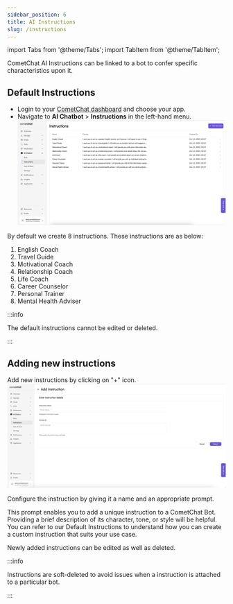 ```yaml
---
sidebar_position: 6
title: AI Instructions
slug: /instructions
---
```


import Tabs from '@theme/Tabs';
import TabItem from '@theme/TabItem';

CometChat AI Instructions can be linked to a bot to confer specific characteristics upon it.

## Default Instructions

- Login to your [CometChat dashboard](https://app.cometchat.com/login) and choose your app.
- Navigate to **AI Chatbot** > **Instructions** in the left-hand menu.
  ![CometChat AI - Instructions](./assets/cometchat-ai-instructions.png)

By default we create 8 instructions. These instructions are as below:

1. English Coach
2. Travel Guide
3. Motivational Coach
4. Relationship Coach
5. Life Coach
6. Career Counselor
7. Personal Trainer
8. Mental Health Adviser

:::info

The default instructions cannot be edited or deleted.

:::

## Adding new instructions

Add new instructions by clicking on "+" icon.
![CometChat AI - Add instruction](./assets/cometchat-ai-add-instructions.png)

Configure the instruction by giving it a name and an appropriate prompt.

This prompt enables you to add a unique instruction to a CometChat Bot. Providing a brief description of its character, tone, or style will be helpful. You can refer to our Default Instructions to understand how you can create a custom instruction that suits your use case.

Newly added instructions can be edited as well as deleted.

:::info

Instructions are soft-deleted to avoid issues when a instruction is attached to a particular bot.

:::
